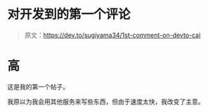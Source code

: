# 对开发到的第一个评论

> 原文：<https://dev.to/sugiyama34/1st-comment-on-devto-cai>

# 高

这是我的第一个帖子。

我原以为我会用其他服务来写些东西，但由于速度太快，我改变了主意。